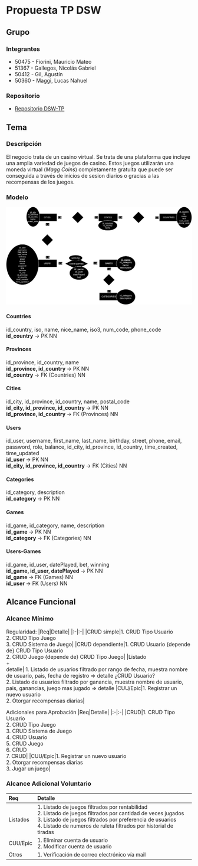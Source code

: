 # Propuesta TP DSW

## Grupo
### Integrantes
* 50475 - Fiorini, Mauricio Mateo
* 51367 - Gallegos, Nicolás Gabriel
* 50412 - Gil, Agustín
* 50360 - Maggi, Lucas Nahuel

### Repositorio
* [Repositorio DSW-TP](https://github.com/starboyagus/DSW-TP-24)

## Tema
### Descripción
El negocio trata de un casino virtual.
Se trata de una plataforma que incluye una amplia variedad de juegos de casino.
Estos juegos utilizarán una moneda virtual (*Magg Coins*) completamente gratuita que puede ser conseguida a través de inicios de sesion diarios o gracias a las recompensas de los juegos.

### Modelo

![imagen del modelo](/docs/Diagrama_2.png)

#### Countries
id_country, iso, name, nice_name, iso3, num_code, phone_code <br>
<strong>id_country</strong> -> PK NN

#### Provinces
id_province, id_country, name <br>
<strong> id_province, id_country </strong> -> PK NN <br>
<strong> id_country </strong> -> FK (Countries) NN

#### Cities
id_city, id_province, id_country, name, postal_code <br>
<strong> id_city, id_province, id_country </strong> -> PK NN <br>
<strong> id_province, id_country </strong> -> FK (Provinces) NN

#### Users
id_user, username, first_name, last_name, birthday, street, phone, email, password, role, balance, id_city, id_province, id_country, time_created, time_updated <br>
<strong> id_user </strong> -> PK NN <br>
<strong> id_city, id_province, id_country </strong> -> FK (Cities) NN

#### Categories
id_category, description <br>
<strong> id_category </strong> -> PK NN

#### Games
id_game, id_category, name, description <br>
<strong> id_game </strong> -> PK NN <br>
<strong> id_category </strong> -> FK (Categories) NN

#### Users-Games
id_game, id_user, datePlayed, bet, winning <br>
<strong> id_game, id_user, datePlayed </strong> -> PK NN <br>
<strong> id_game </strong> -> FK (Games) NN <br>
<strong> id_user </strong> -> FK (Users) NN




## Alcance Funcional 

### Alcance Mínimo
 

Regularidad:
|Req|Detalle|
|:-|:-|
|CRUD simple|1. CRUD Tipo Usuario<br>2. CRUD Tipo Juego<br>3. CRUD Sistema de Juego|
|CRUD dependiente|1. CRUD Usuario {depende de} CRUD Tipo Usuario<br>2. CRUD Juego {depende de} CRUD Tipo Juego|
|Listado<br>+<br>detalle| 1. Listado de usuarios filtrado por rango de fecha, muestra nombre de usuario, pais, fecha de registro => detalle ¿CRUD Usuario?<br>2. Listado de usuarios filtrado por ganancia, muestra nombre de usuario, pais, ganancias, juego mas jugado => detalle
|CUU/Epic|1. Registrar un nuevo usuario<br>2. Otorgar recompensas diarias|


Adicionales para Aprobación
|Req|Detalle|
|:-|:-|
|CRUD|1. CRUD Tipo Usuario<br>2. CRUD Tipo Juego<br>3. CRUD Sistema de Juego<br>4. CRUD Usuario<br>5. CRUD Juego<br>6. CRUD <br>7. CRUD|
|CUU/Epic|1. Registrar un nuevo usuario<br>2. Otorgar recompensas diarias<br>3. Jugar un juego|


### Alcance Adicional Voluntario

|Req|Detalle|
|:-|:-|
|Listados |1. Listado de juegos filtrados por rentabilidad<br>2. Listado de juegos filtrados por cantidad de veces jugados<br>3. Listado de juegos filtrados por preferencia de usuarios<br>4. Listado de numeros de ruleta filtrados por historial de tiradas|
|CUU/Epic|1. Eliminar cuenta de usuario<br>2. Modificar cuenta de usuario|
|Otros|1. Verificación de correo electrónico vía mail|
